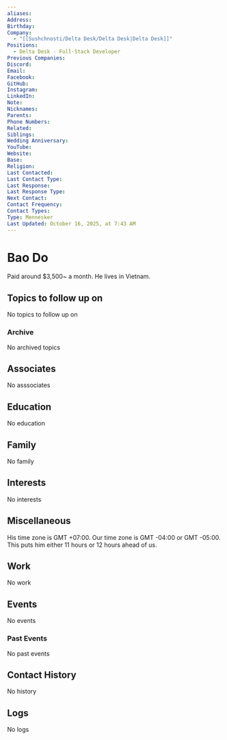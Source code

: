 ```yaml
---
aliases:
Address:
Birthday:
Company:
  - "[[Sushchnosti/Delta Desk/Delta Desk|Delta Desk]]"
Positions:
  - Delta Desk · Full-Stack Developer
Previous Companies:
Discord:
Email:
Facebook:
GitHub:
Instagram:
LinkedIn:
Note:
Nicknames:
Parents:
Phone Numbers:
Related:
Siblings:
Wedding Anniversary:
YouTube:
Website:
Base:
Religion:
Last Contacted:
Last Contact Type:
Last Response:
Last Response Type:
Next Contact:
Contact Frequency:
Contact Types:
Type: Mennesker
Last Updated: October 16, 2025, at 7:43 AM
---
```

# Bao Do

Paid around $3,500~ a month. He lives in Vietnam.

## Topics to follow up on

<span class="placeholder">No topics to follow up on</span>

### Archive

<span class="placeholder">No archived topics</span>

## Associates

<span class="placeholder">No asssociates</span>

## Education

<span class="placeholder">No education</span>

## Family

<span class="placeholder">No family</span>

## Interests

<span class="placeholder">No interests</span>

## Miscellaneous

His time zone is GMT +07:00. Our time zone is GMT -04:00  or GMT -05:00. This puts him either 11 hours or 12 hours ahead of us.

## Work

<span class="placeholder">No work</span>

## Events

<span class="placeholder">No events</span>

### Past Events

<span class="placeholder">No past events</span>

## Contact History

<span class="placeholder">No history</span>

## Logs

<span class="placeholder">No logs</span>